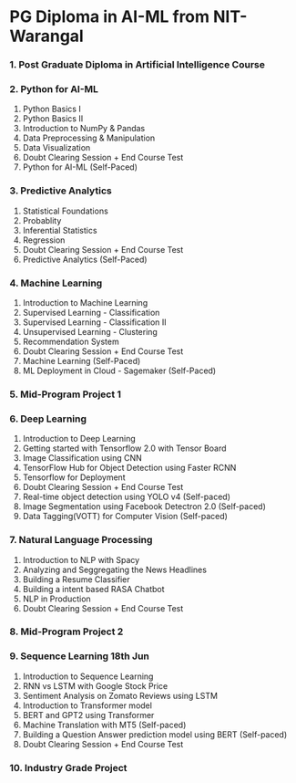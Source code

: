 # PG Diploma in AI-ML from NIT-Warangal

### 1. Post Graduate Diploma in Artificial Intelligence Course 

### 2. Python for AI-ML 
1. Python Basics I
1. Python Basics II
1. Introduction to NumPy & Pandas
1. Data Preprocessing & Manipulation
1. Data Visualization
1. Doubt Clearing Session + End Course Test
1. Python for AI-ML (Self-Paced)


### 3. Predictive Analytics 
1. Statistical Foundations
1. Probablity
1. Inferential Statistics
1. Regression
1. Doubt Clearing Session + End Course Test
1. Predictive Analytics (Self-Paced)

### 4. Machine Learning
1. Introduction to Machine Learning
1. Supervised Learning - Classification
1. Supervised Learning - Classification II
1. Unsupervised Learning - Clustering
1. Recommendation System
1. Doubt Clearing Session + End Course Test
1. Machine Learning (Self-Paced)
1. ML Deployment in Cloud - Sagemaker (Self-Paced)

### 5. Mid-Program Project 1 

### 6. Deep Learning
1. Introduction to Deep Learning
1. Getting started with Tensorflow 2.0 with Tensor Board
1. Image Classification using CNN
1. TensorFlow Hub for Object Detection using Faster RCNN
1. Tensorflow for Deployment
1. Doubt Clearing Session + End Course Test
1. Real-time object detection using YOLO v4 (Self-paced)
1. Image Segmentation using Facebook Detectron 2.0 (Self-paced)
1. Data Tagging(VOTT) for Computer Vision (Self-paced)

### 7. Natural Language Processing  
1. Introduction to NLP with Spacy
1. Analyzing and Seggregating the News Headlines
1. Building a Resume Classifier
1. Building a intent based RASA Chatbot
1. NLP in Production
1. Doubt Clearing Session + End Course Test

### 8. Mid-Program Project 2   

### 9. Sequence Learning 18th Jun
1. Introduction to Sequence Learning
1. RNN vs LSTM with Google Stock Price
1. Sentiment Analysis on Zomato Reviews using LSTM
1. Introduction to Transformer model
1. BERT and GPT2 using Transformer
1. Machine Translation with MT5 (Self-paced)
1. Building a Question Answer prediction model using BERT (Self-paced)
1. Doubt Clearing Session + End Course Test

### 10. Industry Grade Project 
